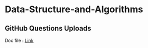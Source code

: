 # Data-Structure-and-Algorithms

## GitHub Questions Uploads
Doc file : [Link](https://docs.google.com/spreadsheets/d/1GEe1xC1gXnAXNONlbhOtxKwnoRdifRag/edit?usp=drive_link&ouid=100015137083135673420&rtpof=true&sd=true)
